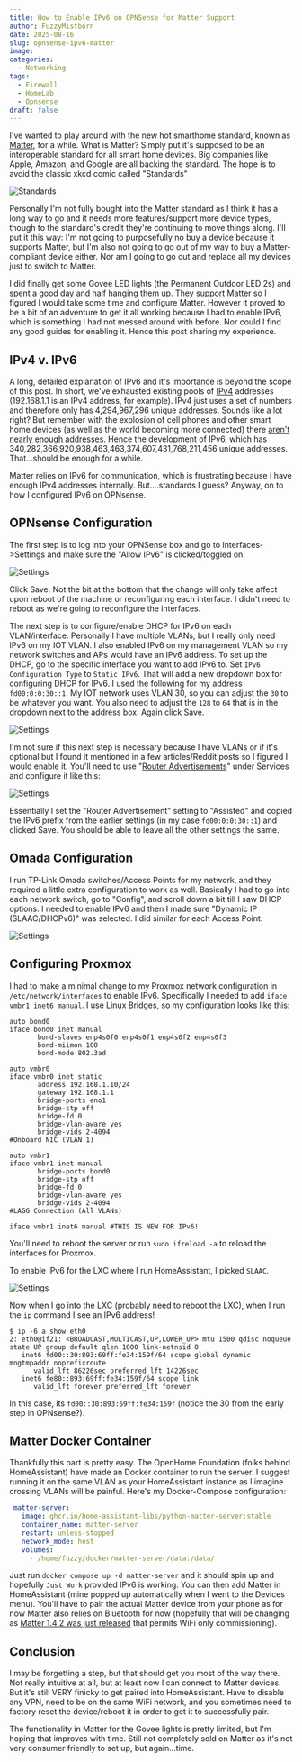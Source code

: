 ```yaml
---
title: How to Enable IPv6 on OPNSense for Matter Support
author: FuzzyMistborn
date: 2025-08-16
slug: opnsense-ipv6-matter
image: 
categories:
  - Networking
tags:
  - Firewall
  - HomeLab
  - Opnsense
draft: false
---
```

I've wanted to play around with the new hot smarthome standard, known as [Matter](<https://en.wikipedia.org/wiki/Matter_(standard)>), for a while.  What is Matter?  Simply put it's supposed to be an interoperable standard for all smart home devices.  Big companies like Apple, Amazon, and Google are all backing the standard.  The hope is to avoid the classic xkcd comic called "Standards"

![Standards](https://imgs.xkcd.com/comics/standards_2x.png)

Personally I'm not fully bought into the Matter standard as I think it has a long way to go and it needs more features/support more device types, though to the standard's credit they're continuing to move things along.  I'll put it this way: I'm not going to purposefully no buy a device because it supports Matter, but I'm also not going to go out of my way to buy a Matter-compliant device either.  Nor am I going to go out and replace all my devices just to switch to Matter.

I did finally get some Govee LED lights (the Permanent Outdoor LED 2s) and spent a good day and half hanging them up.  They support Matter so I figured I would take some time and configure Matter.  However it proved to be a bit of an adventure to get it all working because I had to enable IPv6, which is something I had not messed around with before.  Nor could I find any good guides for enabling it.  Hence this post sharing my experience.

## IPv4 v. IPv6

A long, detailed explanation of IPv6 and it's importance is beyond the scope of this post.  In short, we've exhausted existing pools of [IPv4](https://en.wikipedia.org/wiki/Ipv4) addresses (192.168.1.1 is an IPv4 address, for example).  IPv4 just uses a set of numbers and therefore only has 4,294,967,296 unique addresses.  Sounds like a lot right?  But remember with the explosion of cell phones and other smart home devices (as well as the world becoming more connected) there [aren't nearly enough addresses](https://en.wikipedia.org/wiki/IPv4_address_exhaustion).  Hence the development of IPv6, which has 340,282,366,920,938,463,463,374,607,431,768,211,456 unique addresses.  That...should be enough for a while.

Matter relies on IPv6 for communication, which is frustrating because I have enough IPv4 addresses internally.  But....standards I guess?  Anyway, on to how I configured IPv6 on OPNsense.

## OPNsense Configuration

The first step is to log into your OPNSense box and go to Interfaces->Settings and make sure the "Allow IPv6" is clicked/toggled on.

![Settings](opnsense-enable-ipv6.png)

Click Save.  Not the bit at the bottom that the change will only take affect upon reboot of the machine or reconfiguring each interface.  I didn't need to reboot as we're going to reconfigure the interfaces.

The next step is to configure/enable DHCP for IPv6 on each VLAN/interface.  Personally I have multiple VLANs, but I really only need IPv6 on my IOT VLAN.  I also enabled IPv6 on my management VLAN so my network switches and APs would have an IPv6 address.  To set up the DHCP, go to the specific interface you want to add IPv6 to.  Set `IPv6 Configuration Type` to `Static IPv6`.  That will add a new dropdown box for configuring DHCP for IPv6.  I used the following for my address `fd00:0:0:30::1`.  My IOT network uses VLAN 30, so you can adjust the `30` to be whatever you want.  You also need to adjust the `128` to `64` that is in the dropdown next to the address box.  Again click Save.

![Settings](opnsense-dhcp-ipv6.png)

I'm not sure if this next step is necessary because I have VLANs or if it's optional but I found it mentioned in a few articles/Reddit posts so I figured I would enable it.  You'll need to use "[Router Advertisements](https://docs.opnsense.org/manual/radvd.html)" under Services and configure it like this:

![Settings](opnsense-router-advertisements.png)

Essentially I set the "Router Advertisement" setting to "Assisted" and copied the IPv6 prefix from the earlier settings (in my case `fd00:0:0:30::1`) and clicked Save.  You should be able to leave all the other settings the same.

## Omada Configuration

I run TP-Link Omada switches/Access Points for my network, and they required a little extra configuration to work as well.  Basically I had to go into each network switch, go to "Config", and scroll down a bit till I saw DHCP options.  I needed to enable IPv6 and then I made sure "Dynamic IP (SLAAC/DHCPv6)" was selected.  I did similar for each Access Point.

![Settings](omada-switch.png)

## Configuring Proxmox

I had to make a minimal change to my Proxmox network configuration in `/etc/network/interfaces` to enable IPv6.  Specifically I needed to add `iface vmbr1 inet6 manual`.  I use Linux Bridges, so my configuration looks like this:

```
auto bond0  
iface bond0 inet manual  
       bond-slaves enp4s0f0 enp4s0f1 enp4s0f2 enp4s0f3  
       bond-miimon 100  
       bond-mode 802.3ad  
  
auto vmbr0  
iface vmbr0 inet static  
       address 192.168.1.10/24  
       gateway 192.168.1.1  
       bridge-ports eno1  
       bridge-stp off  
       bridge-fd 0  
       bridge-vlan-aware yes  
       bridge-vids 2-4094  
#Onboard NIC (VLAN 1)  
  
auto vmbr1  
iface vmbr1 inet manual  
       bridge-ports bond0  
       bridge-stp off  
       bridge-fd 0  
       bridge-vlan-aware yes  
       bridge-vids 2-4094  
#LAGG Connection (All VLANs)  
  
iface vmbr1 inet6 manual #THIS IS NEW FOR IPv6!
```

You'll need to reboot the server or run `sudo ifreload -a` to reload the interfaces for Proxmox.

To enable IPv6 for the LXC where I run HomeAssistant, I picked `SLAAC`.

![Settings](proxmox-lxc.png)

Now when I go into the LXC (probably need to reboot the LXC), when I run the `ip` command I see an IPv6 address!

```
$ ip -6 a show eth0  
2: eth0@if21: <BROADCAST,MULTICAST,UP,LOWER_UP> mtu 1500 qdisc noqueue state UP group default qlen 1000 link-netnsid 0  
   inet6 fd00::30:893:69ff:fe34:159f/64 scope global dynamic mngtmpaddr noprefixroute    
      valid_lft 86226sec preferred_lft 14226sec  
   inet6 fe80::893:69ff:fe34:159f/64 scope link    
      valid_lft forever preferred_lft forever
```

In this case, its `fd00::30:893:69ff:fe34:159f` (notice the 30 from the early step in OPNsense?).

## Matter Docker Container

Thankfully this part is pretty easy.  The OpenHome Foundation (folks behind HomeAssistant) have made an Docker container to run the server.  I suggest running it on the same VLAN as your HomeAssistant instance as I imagine crossing VLANs will be painful.  Here's my Docker-Compose configuration:

```yaml
 matter-server:  
   image: ghcr.io/home-assistant-libs/python-matter-server:stable  
   container_name: matter-server  
   restart: unless-stopped  
   network_mode: host  
   volumes:  
     - /home/fuzzy/docker/matter-server/data:/data/
```

Just run `docker compose up -d matter-server` and it should spin up and hopefully `Just Work` provided IPv6 is working.  You can then add Matter in HomeAssistant (mine popped up automatically when I went to the Devices menu).  You'll have to pair the actual Matter device from your phone as for now Matter also relies on Bluetooth for now (hopefully that will be changing as [Matter 1.4.2 was just released](https://www.helpnetsecurity.com/2025/08/11/matter-1-4-2-smart-home-security/) that permits WiFi only commissioning).
## Conclusion

I may be forgetting a step, but that should get you most of the way there.  Not really intuitive at all, but at least now I can connect to Matter devices.  But it's still VERY finicky to get paired into HomeAssistant.  Have to disable any VPN, need to be on the same WiFi network, and you sometimes need to factory reset the device/reboot it in order to get it to successfully pair.

The functionality in Matter for the Govee lights is pretty limited, but I'm hoping that improves with time.  Still not completely sold on Matter as it's not very consumer friendly to set up, but again...time.